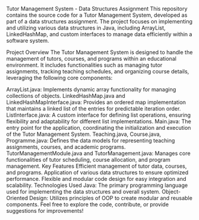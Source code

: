 Tutor Management System - Data Structures Assignment
This repository contains the source code for a Tutor Management System, developed as part of a data structures assignment. The project focuses on implementing and utilizing various data structures in Java, including ArrayList, LinkedHashMap, and custom interfaces to manage data efficiently within a software system.

Project Overview
The Tutor Management System is designed to handle the management of tutors, courses, and programs within an educational environment. It includes functionalities such as managing tutor assignments, tracking teaching schedules, and organizing course details, leveraging the following core components:

ArrayList.java: Implements dynamic array functionality for managing collections of objects.
LinkedHashMap.java and LinkedHashMapInterface.java: Provides an ordered map implementation that maintains a linked list of the entries for predictable iteration order.
ListInterface.java: A custom interface for defining list operations, ensuring flexibility and adaptability for different list implementations.
Main.java: The entry point for the application, coordinating the initialization and execution of the Tutor Management System.
Teaching.java, Course.java, Programme.java: Defines the data models for representing teaching assignments, courses, and academic programs.
TutorManagementModule.java and TutorManagement.java: Manages core functionalities of tutor scheduling, course allocation, and program management.
Key Features
Efficient management of tutor data, courses, and programs.
Application of various data structures to ensure optimized performance.
Flexible and modular code design for easy integration and scalability.
Technologies Used
Java: The primary programming language used for implementing the data structures and overall system.
Object-Oriented Design: Utilizes principles of OOP to create modular and reusable components.
Feel free to explore the code, contribute, or provide suggestions for improvements!
